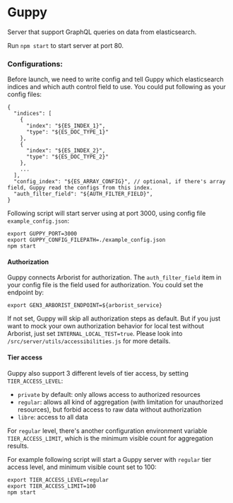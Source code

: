 # Guppy

Server that support GraphQL queries on data from elasticsearch. 

Run `npm start` to start server at port 80. 

### Configurations: 
Before launch, we need to write config and tell Guppy which elasticsearch indices and which auth control field to use. 
You could put following as your config files: 

```
{
  "indices": [
    {
      "index": "${ES_INDEX_1}",
      "type": "${ES_DOC_TYPE_1}"
    },
    {
      "index": "${ES_INDEX_2}",
      "type": "${ES_DOC_TYPE_2}"
    },
    ...
  ],
  "config_index": "${ES_ARRAY_CONFIG}", // optional, if there's array field, Guppy read the configs from this index.
  "auth_filter_field": "${AUTH_FILTER_FIELD}",
}
```

Following script will start server using at port 3000, using config file `example_config.json`: 

```
export GUPPY_PORT=3000
export GUPPY_CONFIG_FILEPATH=./example_config.json
npm start
```

#### Authorization
Guppy connects Arborist for authorization. 
The `auth_filter_field` item in your config file is the field used for authorization. 
You could set the endpoint by: 

```
export GEN3_ARBORIST_ENDPOINT=${arborist_service}
```

If not set, Guppy will skip all authorization steps as default. 
But if you just want to mock your own authorization behavior for local test without Arborist, just set `INTERNAL_LOCAL_TEST=true`. 
Please look into `/src/server/utils/accessibilities.js` for more details. 

#### Tier access
Guppy also support 3 different levels of tier access, by setting `TIER_ACCESS_LEVEL`: 
- `private` by default: only allows access to authorized resources
- `regular`: allows all kind of aggregation (with limitation for unauthorized resources), but forbid access to raw data without authorization
- `libre`: access to all data

For `regular` level, there's another configuration environment variable `TIER_ACCESS_LIMIT`, which is the minimum visible count for aggregation results.


For example following script will start a Guppy server with `regular` tier access level, and minimum visible count set to 100: 

```
export TIER_ACCESS_LEVEL=regular
export TIER_ACCESS_LIMIT=100
npm start
```
